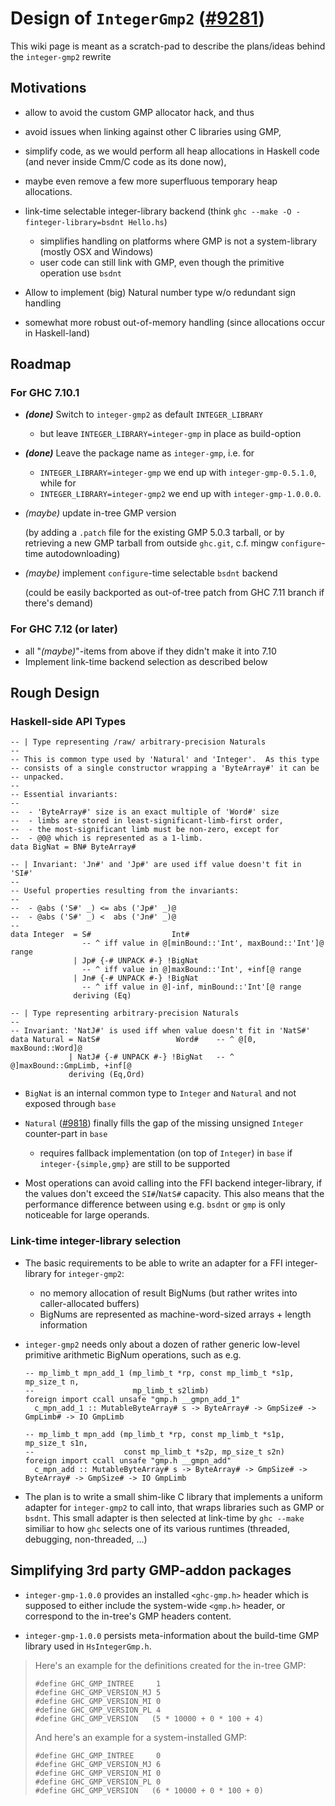 # Design of `IntegerGmp2` ([\#9281](https://gitlab.haskell.org//ghc/ghc/issues/9281))


This wiki page is meant as a scratch-pad to describe the plans/ideas behind the `integer-gmp2` rewrite

## Motivations

- allow to avoid the custom GMP allocator hack, and thus
- avoid issues when linking against other C libraries using GMP,
- simplify code, as we would perform all heap allocations in Haskell code (and never inside Cmm/C code as its done now),
- maybe even remove a few more superfluous temporary heap allocations.
- link-time selectable integer-library backend (think `ghc --make -O -finteger-library=bsdnt Hello.hs`)

  - simplifies handling on platforms where GMP is not a system-library (mostly OSX and Windows)
  - user code can still link with GMP, even though the primitive operation use `bsdnt`
- Allow to implement (big) Natural number type w/o redundant sign handling
- somewhat more robust out-of-memory handling (since allocations occur in Haskell-land)

## Roadmap


### For GHC 7.10.1


- ***(done)*** Switch to `integer-gmp2` as default `INTEGER_LIBRARY` 

  - but leave `INTEGER_LIBRARY=integer-gmp` in place as build-option
- ***(done)*** Leave the package name as `integer-gmp`, i.e. for

  - `INTEGER_LIBRARY=integer-gmp` we end up with `integer-gmp-0.5.1.0`, while for 
  - `INTEGER_LIBRARY=integer-gmp2` we end up with `integer-gmp-1.0.0.0`.
- *(maybe)* update in-tree GMP version 

  (by adding a `.patch` file for the existing GMP 5.0.3 tarball, or by retrieving a new GMP tarball from outside `ghc.git`, c.f. mingw `configure`-time autodownloading)
- *(maybe)* implement `configure`-time selectable `bsdnt` backend 

  (could be easily backported as out-of-tree patch from GHC 7.11 branch if there's demand)

### For GHC 7.12 (or later)

- all "*(maybe)*"-items from above if they didn't make it into 7.10
- Implement link-time backend selection as described below

## Rough Design


### Haskell-side API Types


```
-- | Type representing /raw/ arbitrary-precision Naturals
--
-- This is common type used by 'Natural' and 'Integer'.  As this type
-- consists of a single constructor wrapping a 'ByteArray#' it can be
-- unpacked.
--
-- Essential invariants:
--
--  - 'ByteArray#' size is an exact multiple of 'Word#' size
--  - limbs are stored in least-significant-limb-first order,
--  - the most-significant limb must be non-zero, except for
--  - @0@ which is represented as a 1-limb.
data BigNat = BN# ByteArray#

-- | Invariant: 'Jn#' and 'Jp#' are used iff value doesn't fit in 'SI#'
--
-- Useful properties resulting from the invariants:
--
--  - @abs ('S#' _) <= abs ('Jp#' _)@
--  - @abs ('S#' _) <  abs ('Jn#' _)@
--
data Integer  = S#                  Int#
                -- ^ iff value in @[minBound::'Int', maxBound::'Int']@ range
              | Jp# {-# UNPACK #-} !BigNat
                -- ^ iff value in @]maxBound::'Int', +inf[@ range
              | Jn# {-# UNPACK #-} !BigNat
                -- ^ iff value in @]-inf, minBound::'Int'[@ range
              deriving (Eq)

-- | Type representing arbitrary-precision Naturals
--
-- Invariant: 'NatJ#' is used iff when value doesn't fit in 'NatS#'
data Natural = NatS#                 Word#    -- ^ @[0, maxBound::Word]@
             | NatJ# {-# UNPACK #-} !BigNat   -- ^ @]maxBound::GmpLimb, +inf[@
             deriving (Eq,Ord)
```

- `BigNat` is an internal common type to `Integer` and `Natural` and not exposed through `base`
- `Natural` ([\#9818](https://gitlab.haskell.org//ghc/ghc/issues/9818)) finally fills the gap of the missing unsigned `Integer` counter-part in `base`

  - requires fallback implementation (on top of `Integer`) in `base` if `integer-{simple,gmp}` are still to be supported

- Most operations can avoid calling into the FFI backend integer-library, if the values don't exceed the `SI#`/`NatS#` capacity.  This also means that the performance difference between using e.g. `bsdnt` or `gmp` is only noticeable for large operands.

### Link-time integer-library selection

- The basic requirements to be able to write an adapter for a FFI integer-library for `integer-gmp2`:

  - no memory allocation of result BigNums (but rather writes into caller-allocated buffers)
  - BigNums are represented as machine-word-sized arrays + length information

- `integer-gmp2` needs only about a dozen of rather generic low-level primitive arithmetic BigNum operations, such as e.g.

  ```
  -- mp_limb_t mpn_add_1 (mp_limb_t *rp, const mp_limb_t *s1p, mp_size_t n,
  --                      mp_limb_t s2limb)
  foreign import ccall unsafe "gmp.h __gmpn_add_1"
    c_mpn_add_1 :: MutableByteArray# s -> ByteArray# -> GmpSize# -> GmpLimb# -> IO GmpLimb

  -- mp_limb_t mpn_add (mp_limb_t *rp, const mp_limb_t *s1p, mp_size_t s1n,
  --                    const mp_limb_t *s2p, mp_size_t s2n)
  foreign import ccall unsafe "gmp.h __gmpn_add"
    c_mpn_add :: MutableByteArray# s -> ByteArray# -> GmpSize# -> ByteArray# -> GmpSize# -> IO GmpLimb
  ```

- The plan is to write a small shim-like C library that implements a uniform adapter for `integer-gmp2` to call into, that wraps libraries such as GMP or `bsdnt`. This small adapter is then selected at link-time by `ghc --make` similiar to how `ghc` selects one of its various runtimes (threaded, debugging, non-threaded, ...)

## Simplifying 3rd party GMP-addon packages


- `integer-gmp-1.0.0` provides an installed `<ghc-gmp.h>` header which is supposed to either include the system-wide `<gmp.h>` header, or correspond to the in-tree's GMP headers content.

-  `integer-gmp-1.0.0` persists meta-information about the build-time GMP library used in `HsIntegerGmp.h`.


 


>
>
> Here's an example for the definitions created for the in-tree GMP:
>
>
> ```
> #define GHC_GMP_INTREE     1
> #define GHC_GMP_VERSION_MJ 5
> #define GHC_GMP_VERSION_MI 0
> #define GHC_GMP_VERSION_PL 4
> #define GHC_GMP_VERSION   (5 * 10000 + 0 * 100 + 4)
> ```
>
>
> And here's an example for a system-installed GMP:
>
>
> ```
> #define GHC_GMP_INTREE     0
> #define GHC_GMP_VERSION_MJ 6
> #define GHC_GMP_VERSION_MI 0
> #define GHC_GMP_VERSION_PL 0
> #define GHC_GMP_VERSION   (6 * 10000 + 0 * 100 + 0)
> ```


